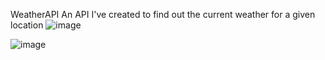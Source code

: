 WeatherAPI
An API I've created to find out the current weather for a given location
![image](https://github.com/user-attachments/assets/d31a1479-2534-48a3-9a73-261775316994)

![image](https://github.com/user-attachments/assets/06ca0733-8854-4310-9327-b4887f6b8a55)


